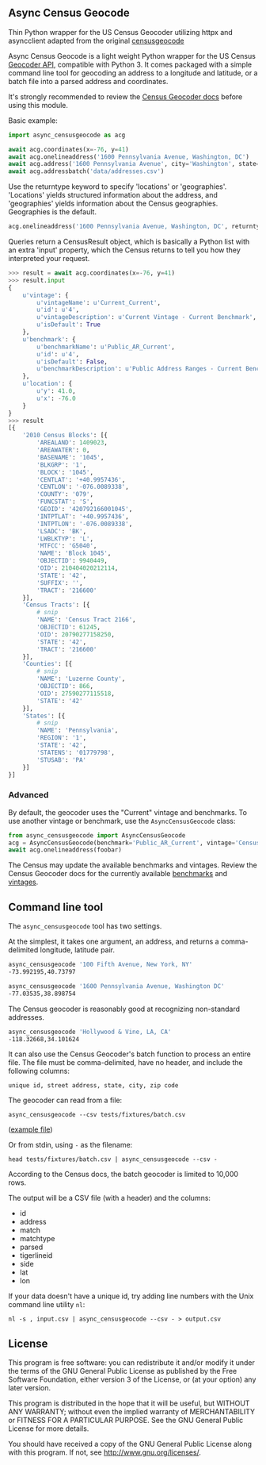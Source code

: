 ## Async Census Geocode

Thin Python wrapper for the US Census Geocoder utilizing httpx and asyncclient adapted from the original [censusgeocode](https://github.com/fitnr/censusgeocode/)

Async Census Geocode is a light weight Python wrapper for the US Census [Geocoder API](http://geocoding.geo.census.gov/geocoder/), compatible with Python 3. It comes packaged with a simple command line tool for geocoding an address to a longitude and latitude, or a batch file into a parsed address and coordinates.

It's strongly recommended to review the [Census Geocoder docs](https://www.census.gov/programs-surveys/geography/technical-documentation/complete-technical-documentation/census-geocoder.html) before using this module.

Basic example:

```python
import async_censusgeocode as acg

await acg.coordinates(x=-76, y=41)
await acg.onelineaddress('1600 Pennsylvania Avenue, Washington, DC')
await acg.address('1600 Pennsylvania Avenue', city='Washington', state='DC', zip='20006')
await acg.addressbatch('data/addresses.csv')
```

Use the returntype keyword to specify 'locations' or 'geographies'. 'Locations' yields structured information about the address, and 'geographies' yields information about the Census geographies. Geographies is the default.

```python
acg.onelineaddress('1600 Pennsylvania Avenue, Washington, DC', returntype='locations')
```

Queries return a CensusResult object, which is basically a Python list with an extra 'input' property, which the Census returns to tell you how they interpreted your request.

```python
>>> result = await acg.coordinates(x=-76, y=41)
>>> result.input
{
    u'vintage': {
        u'vintageName': u'Current_Current',
        u'id': u'4',
        u'vintageDescription': u'Current Vintage - Current Benchmark',
        u'isDefault': True
    },
    u'benchmark': {
        u'benchmarkName': u'Public_AR_Current',
        u'id': u'4',
        u'isDefault': False,
        u'benchmarkDescription': u'Public Address Ranges - Current Benchmark'
    },
    u'location': {
        u'y': 41.0,
        u'x': -76.0
    }
}
>>> result
[{
    '2010 Census Blocks': [{
        'AREALAND': 1409023,
        'AREAWATER': 0,
        'BASENAME': '1045',
        'BLKGRP': '1',
        'BLOCK': '1045',
        'CENTLAT': '+40.9957436',
        'CENTLON': '-076.0089338',
        'COUNTY': '079',
        'FUNCSTAT': 'S',
        'GEOID': '420792166001045',
        'INTPTLAT': '+40.9957436',
        'INTPTLON': '-076.0089338',
        'LSADC': 'BK',
        'LWBLKTYP': 'L',
        'MTFCC': 'G5040',
        'NAME': 'Block 1045',
        'OBJECTID': 9940449,
        'OID': 210404020212114,
        'STATE': '42',
        'SUFFIX': '',
        'TRACT': '216600'
    }],
    'Census Tracts': [{
        # snip
        'NAME': 'Census Tract 2166',
        'OBJECTID': 61245,
        'OID': 20790277158250,
        'STATE': '42',
        'TRACT': '216600'
    }],
    'Counties': [{
        # snip
        'NAME': 'Luzerne County',
        'OBJECTID': 866,
        'OID': 27590277115518,
        'STATE': '42'
    }],
    'States': [{
        # snip
        'NAME': 'Pennsylvania',
        'REGION': '1',
        'STATE': '42',
        'STATENS': '01779798',
        'STUSAB': 'PA'
    }]
}]
```

### Advanced

By default, the geocoder uses the "Current" vintage and benchmarks. To use another vintage or benchmark, use the `AsyncCensusGeocode` class:

```python
from async_censusgeocode import AsyncCensusGeocode
acg = AsyncCensusGeocode(benchmark='Public_AR_Current', vintage='Census2020_Current')
await acg.onelineaddress(foobar)
```

The Census may update the available benchmarks and vintages. Review the Census Geocoder docs for the currently available [benchmarks](https://geocoding.geo.census.gov/geocoder/benchmarks) and [vintages](https://geocoding.geo.census.gov/geocoder/vintages?form).

## Command line tool

The `async_censusgeocode` tool has two settings.

At the simplest, it takes one argument, an address, and returns a comma-delimited longitude, latitude pair.

```bash
async_censusgeocode '100 Fifth Avenue, New York, NY'
-73.992195,40.73797

async_censusgeocode '1600 Pennsylvania Avenue, Washington DC'
-77.03535,38.898754
```

The Census geocoder is reasonably good at recognizing non-standard addresses.

```bash
async_censusgeocode 'Hollywood & Vine, LA, CA'
-118.32668,34.101624
```

It can also use the Census Geocoder's batch function to process an entire file. The file must be comma-delimited, have no header, and include the following columns:

```
unique id, street address, state, city, zip code
```

The geocoder can read from a file:

```
async_censusgeocode --csv tests/fixtures/batch.csv
```

([example file](https://github.com/fitnr/censusgeocode/blob/master/tests/fixtures/batch.csv))

Or from stdin, using `-` as the filename:

```
head tests/fixtures/batch.csv | async_censusgeocode --csv -
```

According to the Census docs, the batch geocoder is limited to 10,000 rows.

The output will be a CSV file (with a header) and the columns:

- id
- address
- match
- matchtype
- parsed
- tigerlineid
- side
- lat
- lon

If your data doesn't have a unique id, try adding line numbers with the Unix command line utility `nl`:

```
nl -s , input.csv | async_censusgeocode --csv - > output.csv
```

## License

This program is free software: you can redistribute it and/or modify it under the terms of the GNU General Public License as published by the Free Software Foundation, either version 3 of the License, or (at your option) any later version.

This program is distributed in the hope that it will be useful, but WITHOUT ANY WARRANTY; without even the implied warranty of MERCHANTABILITY or FITNESS FOR A PARTICULAR PURPOSE. See the GNU General Public License for more details.

You should have received a copy of the GNU General Public License along with this program. If not, see http://www.gnu.org/licenses/.
